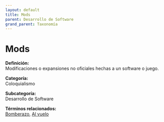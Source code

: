 ```yaml
---
layout: default
title: Mods
parent: Desarrollo de Software
grand_parent: Taxonomía
---
```


# Mods

**Definición:**  
Modificaciones o expansiones no oficiales hechas a un software o juego.

**Categoría:**  
Coloquialismo

**Subcategoría:**  
Desarrollo de Software

**Términos relacionados:**  
[Bomberazo](https://maleniski.github.io/diccionario-angl-tec-mx/docs/taxonomia/coloquialismo/desarrollo-de-software/bomberazo.html), [Al vuelo](https://maleniski.github.io/diccionario-angl-tec-mx/docs/taxonomia/coloquialismo/desarrollo-de-software/al-vuelo.html)
